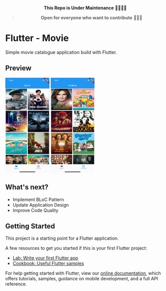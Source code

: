 <p align="center"><strong>This Repo is Under Maintenance</strong> 🔧👷🏻‍♂️</p>
<blockquote>
<p align="center"><strong>Open for everyone who want to contribute</strong> 🧑🏻‍💻</p>  
</blockquote>

# Flutter - Movie

Simple movie catalogue application build with Flutter.

## Preview

<img src="image/movie_screen.png" height="300em" />
<img src="image/tv_show_screen.png" height="300em" />

## What's next?
> 
- Implement BLoC Pattern
- Update Application Design
- Improve Code Quality

## Getting Started

This project is a starting point for a Flutter application.

A few resources to get you started if this is your first Flutter project:

- [Lab: Write your first Flutter app](https://flutter.dev/docs/get-started/codelab)
- [Cookbook: Useful Flutter samples](https://flutter.dev/docs/cookbook)

For help getting started with Flutter, view our
[online documentation](https://flutter.dev/docs), which offers tutorials,
samples, guidance on mobile development, and a full API reference.

